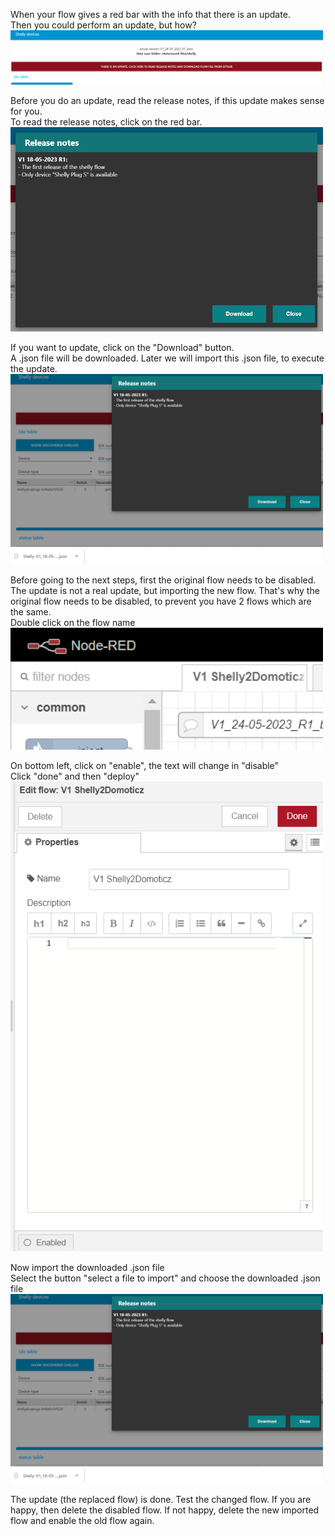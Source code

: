 When your flow gives a red bar with the info that there is an update. <br>
Then you could perform an update, but how? <br>
<img src="update.png" width="500" ><br>

Before you do an update, read the release notes, if this update makes sense for you. <br>
To read the release notes, click on the red bar. <br>
<img src="releasenotes.png" width="500" ><br>

If you want to update, click on the "Download" button. <br>
A .json file will be downloaded. Later we will import this .json file, to execute the update. <br>
<img src="download.png" width="500" ><br>

Before going to the next steps, first the original flow needs to be disabled. <br>
The update is not a real update, but importing the new flow. That's why the original flow needs to be disabled, to prevent you have 2 flows which are the same. <br>
Double click on the flow name <br>
<img src="flowname.png" width="500" ><br>

On bottom left, click on "enable", the text will change in "disable" <br>
Click "done" and then "deploy" <br>
<img src="disable.png" width="500" ><br>

Now import the downloaded .json file <br>
Select the button "select a file to import" and choose the downloaded .json file <br>
<img src="download.png" width="500" ><br>

The update (the replaced flow) is done.
Test the changed flow. If you are happy, then delete the disabled flow.
If not happy, delete the new imported flow and enable the old flow again.
